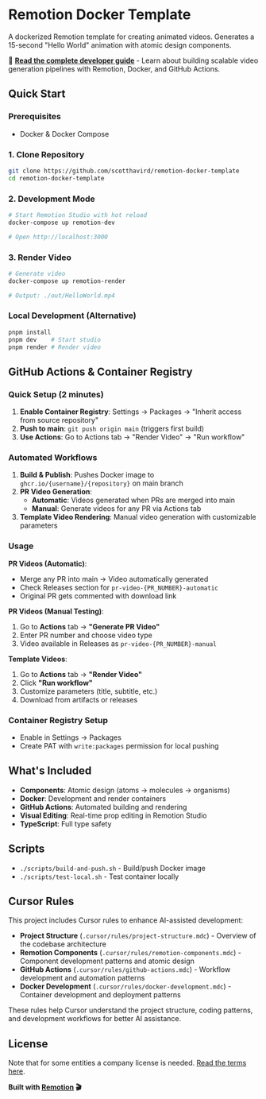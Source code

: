 # Remotion Docker Template

A dockerized Remotion template for creating animated videos. Generates a 15-second "Hello World" animation with atomic design components.

📖 **[Read the complete developer guide](https://www.scotthavird.com/blog/remotion-docker-template)** - Learn about building scalable video generation pipelines with Remotion, Docker, and GitHub Actions.

## Quick Start

### Prerequisites
- Docker & Docker Compose

### 1. Clone Repository
```bash
git clone https://github.com/scotthavird/remotion-docker-template
cd remotion-docker-template
```

### 2. Development Mode
```bash
# Start Remotion Studio with hot reload
docker-compose up remotion-dev

# Open http://localhost:3000
```

### 3. Render Video
```bash
# Generate video
docker-compose up remotion-render

# Output: ./out/HelloWorld.mp4
```

### Local Development (Alternative)
```bash
pnpm install
pnpm dev    # Start studio
pnpm render # Render video
```

## GitHub Actions & Container Registry

### Quick Setup (2 minutes)
1. **Enable Container Registry**: Settings → Packages → "Inherit access from source repository"
2. **Push to main**: `git push origin main` (triggers first build)
3. **Use Actions**: Go to Actions tab → "Render Video" → "Run workflow"

### Automated Workflows
1. **Build & Publish**: Pushes Docker image to `ghcr.io/{username}/{repository}` on main branch
2. **PR Video Generation**: 
   - **Automatic**: Videos generated when PRs are merged into main
   - **Manual**: Generate videos for any PR via Actions tab
3. **Template Video Rendering**: Manual video generation with customizable parameters

### Usage

**PR Videos (Automatic)**:
- Merge any PR into main → Video automatically generated
- Check Releases section for `pr-video-{PR_NUMBER}-automatic`
- Original PR gets commented with download link

**PR Videos (Manual Testing)**:
1. Go to **Actions** tab → **"Generate PR Video"**
2. Enter PR number and choose video type
3. Video available in Releases as `pr-video-{PR_NUMBER}-manual`

**Template Videos**:
1. Go to **Actions** tab → **"Render Video"** 
2. Click **"Run workflow"** 
3. Customize parameters (title, subtitle, etc.)
4. Download from artifacts or releases

### Container Registry Setup
- Enable in Settings → Packages
- Create PAT with `write:packages` permission for local pushing

## What's Included

- **Components**: Atomic design (atoms → molecules → organisms)  
- **Docker**: Development and render containers
- **GitHub Actions**: Automated building and rendering
- **Visual Editing**: Real-time prop editing in Remotion Studio
- **TypeScript**: Full type safety

## Scripts
- `./scripts/build-and-push.sh` - Build/push Docker image
- `./scripts/test-local.sh` - Test container locally

## Cursor Rules

This project includes Cursor rules to enhance AI-assisted development:

- **Project Structure** (`.cursor/rules/project-structure.mdc`) - Overview of the codebase architecture
- **Remotion Components** (`.cursor/rules/remotion-components.mdc`) - Component development patterns and atomic design
- **GitHub Actions** (`.cursor/rules/github-actions.mdc`) - Workflow development and automation patterns
- **Docker Development** (`.cursor/rules/docker-development.mdc`) - Container development and deployment patterns

These rules help Cursor understand the project structure, coding patterns, and development workflows for better AI assistance.

## License

Note that for some entities a company license is needed. [Read the terms here](https://github.com/remotion-dev/remotion/blob/main/LICENSE.md).

**Built with [Remotion](https://remotion.dev) 🎬**
